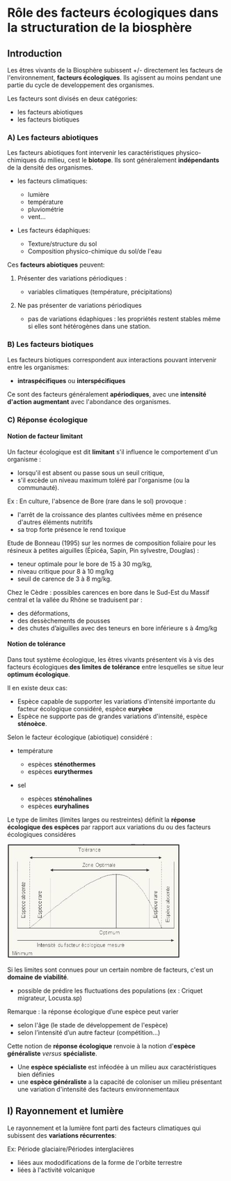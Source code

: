 # Rôle des facteurs écologiques  dans la structuration de la  biosphère

## Introduction

Les êtres vivants de la Biosphère subissent +/- directement les facteurs de l'environnement, **facteurs écologiques**. Ils agissent au moins pendant une partie du cycle de developpement des organismes.

Les facteurs sont divisés en deux catégories:

* les facteurs abiotiques
* les facteurs biotiques

### A) Les facteurs abiotiques

Les facteurs abiotiques font intervenir les caractéristiques physico-chimiques du milieu, cest le **biotope**. Ils sont généralement **indépendants** de la densité des organismes.

* les facteurs climatiques:
	* lumière
    * température
    * pluviométrie
    * vent...
    
* Les facteurs édaphiques:
	* Texture/structure du sol
    * Composition physico-chimique du sol/de l'eau
    
Ces **facteurs abiotiques** peuvent:

1) Présenter des variations périodiques :
	* variables climatiques (température, précipitations)
    
2) Ne pas présenter de variations périodiques
	* pas de variations édaphiques : les propriétés restent stables même si elles sont hétérogènes dans une station.
    
### B) Les facteurs biotiques    

Les facteurs biotiques correspondent aux interactions pouvant intervenir entre les organismes:

* **intraspécifiques** ou **interspécifiques**

Ce sont des facteurs généralement **apériodiques**, avec une **intensité d'action augmentant** avec l'abondance des organismes.

### C) Réponse écologique

#### Notion de facteur limitant

Un facteur écologique est dit **limitant** s'il influence le comportement d'un organisme :

* lorsqu'il  est  absent  ou  passe  sous  un  seuil critique, 
* s'il  excède  un  niveau  maximum toléré  par l'organisme (ou la communauté).

Ex  :   En  culture,   l'absence  de Bore (rare  dans  le  sol) provoque :

* l'arrêt de la croissance des plantes cultivées même en présence d'autres éléments nutritifs
* sa trop forte présence le rend toxique

Etude de Bonneau (1995) sur les normes de composition foliaire pour les résineux à petites aiguilles (Épicéa, Sapin, Pin sylvestre, Douglas) :

* teneur optimale pour le bore de 15 à 30 mg/kg,
* niveau critique pour 8 à 10 mg/kg
* seuil de carence de 3 à 8 mg/kg. 

Chez le Cèdre : possibles carences en bore dans le Sud-Est du Massif central et la vallée du Rhône se traduisent par :

* des déformations,
* des dessèchements de pousses
* des  chutes  d’aiguilles  avec  des  teneurs  en  bore  inférieure s  à  4mg/kg

#### Notion de tolérance

Dans  tout  système  écologique,  les  êtres  vivants  présentent vis à vis des facteurs écologiques **des limites de tolérance** entre lesquelles se situe leur **optimum écologique**.

Il en existe deux cas:

* Espèce  capable  de  supporter  les  variations  d'intensité importante du facteur écologique considéré, espèce **euryèce**
* Espèce ne supporte pas de grandes variations d'intensité, espèce **sténoèce**.

Selon le facteur écologique (abiotique) considéré :

* température 
	* espèces **sténothermes**
	* espèces **eurythermes**
    
* sel
	* espèces **sténohalines**
    * espèces **euryhalines**

Le type de limites (limites larges ou restreintes) définit la **réponse écologique des espèces** par rapport aux variations du ou des facteurs écologiques considéres 

![Intensité ou facteur écologique mesuré](Images/ecologieespece.JPG)

Si les limites sont connues pour un certain nombre de facteurs, c'est un **domaine de viabilité**.

* possible de prédire les fluctuations des populations (ex : Criquet migrateur, Locusta.sp)

Remarque : la réponse écologique d’une espèce peut varier

* selon l'âge (le stade de développement de l'espèce)
* selon l’intensité d’un autre facteur (compétition...)

Cette  notion  de **réponse  écologique** renvoie  à  la  notion d'**espèce généraliste** *versus* **spécialiste**.

* Une **espèce spécialiste** est inféodée à un milieu aux caractéristiques bien définies
* une **espèce généraliste** a la capacité de coloniser un milieu présentant une variation d'intensité des facteurs environnementaux

## I) Rayonnement et lumière 

Le rayonnement et la lumière font parti des facteurs climatiques qui subissent des **variations récurrentes**:

Ex: Période glaciaire/Périodes interglacières

* liées aux mododifications de la forme de l'orbite terrestre
* liées à l'activité volcanique



































